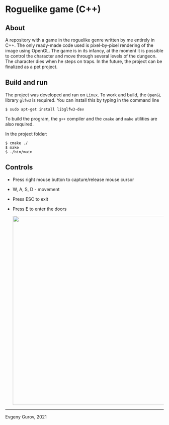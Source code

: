 # Roguelike game (C++)
## About
A repository with a game in the roguelike genre written by me entirely in C++. The only ready-made code used is pixel-by-pixel rendering of the image using OpenGL. The game is in its infancy, at the moment it is possible to control the character and move through several levels of the dungeon. The character dies when he steps on traps. In the future, the project can be finalized as a pet project.
## Build and run
The project was developed and ran on `Linux`.
To work and build, the `OpenGL` library `glfw3` is required. You can install this by typing in the command line
```
$ sudo apt-get install libglfw3-dev
```
To build the program, the `g++` compiler and the `cmake` and `make` utilities are also required.

In the project folder:
```
$ cmake ./
$ make
$ ./bin/main
```
## Controls
* Press right mouse button to capture/release mouse cursor  
* W, A, S, D - movement  
* Press ESC to exit
* Press E to enter the doors

  <p align="center"><img src="Screenshots/Screenshot_1" width="600" /></p>
____
Evgeny Gurov, 2021
